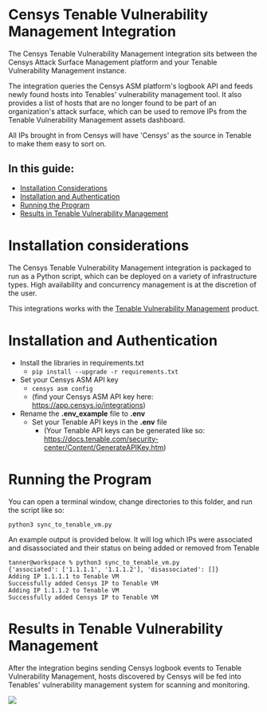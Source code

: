 # Censys Tenable Vulnerability Management Integration
The Censys Tenable Vulnerability Management integration sits between the Censys Attack Surface Management platform and your Tenable Vulnerability Management instance.

The integration queries the Censys ASM platform's logbook API and feeds newly found hosts into Tenables' vulnerability management tool. It also provides a list of hosts that are no longer found to be part of an organization's attack surface, which can be used to remove IPs from the Tenable Vulnerability Management assets dashboard.

All IPs brought in from Censys will have 'Censys' as the source in Tenable to make them easy to sort on.

## In this guide: 
- [Installation Considerations](#installation-considerations)
- [Installation and Authentication](#install-the-libraries-and-authenticate)
- [Running the Program](#running-the-program)
- [Results in Tenable Vulnerability Management](#results-in-tenable-vulnerability-management)

# Installation considerations

The Censys Tenable Vulnerability Management integration is packaged to run as a Python script, which can be deployed on a variety of infrastructure types. High availability and concurrency management is at the discretion of the user. 

This integrations works with the [Tenable Vulnerability Management](https://www.tenable.com/products/tenable-io/) product.

# Installation and Authentication
- Install the libraries in requirements.txt
   - ```pip install --upgrade -r requirements.txt```
- Set your Censys ASM API key
   - ```censys asm config```
   - (find your Censys ASM API key here: https://app.censys.io/integrations)
- Rename the **.env_example** file to **.env**
   - Set your Tenable API keys in the **.env** file
      - (Your Tenable API keys can be generated like so: https://docs.tenable.com/security-center/Content/GenerateAPIKey.htm)

# Running the Program
You can open a terminal window, change directories to this folder, and run the script like so:
``` 
python3 sync_to_tenable_vm.py
```

An example output is provided below. It will log which IPs were associated and disassociated and their status on being added or removed from Tenable
```
tanner@workspace % python3 sync_to_tenable_vm.py
{'associated': ['1.1.1.1', '1.1.1.2'], 'disassociated': []}
Adding IP 1.1.1.1 to Tenable VM
Successfully added Censys IP to Tenable VM
Adding IP 1.1.1.2 to Tenable VM
Successfully added Censys IP to Tenable VM
```

# Results in Tenable Vulnerability Management

After the integration begins sending Censys logbook events to Tenable Vulnerability Management, hosts discovered by Censys will be fed into Tenables' vulnerability management system for scanning and monitoring.

![](https://i.imgur.com/yJcPRaj.png)